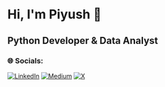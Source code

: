 # Hi, I'm Piyush 👋
## Python Developer & Data Analyst
### 🌐 Socials:
[![LinkedIn](https://img.shields.io/badge/LinkedIn-%230077B5.svg?logo=linkedin&logoColor=white)](https://linkedin.com/in/piyush-choudhari) [![Medium](https://img.shields.io/badge/Medium-12100E?logo=medium&logoColor=white)](https://medium.com/@choudhari.piyush) [![X](https://img.shields.io/badge/X-black.svg?logo=X&logoColor=white)](https://x.com/PiyushChou56092) 


